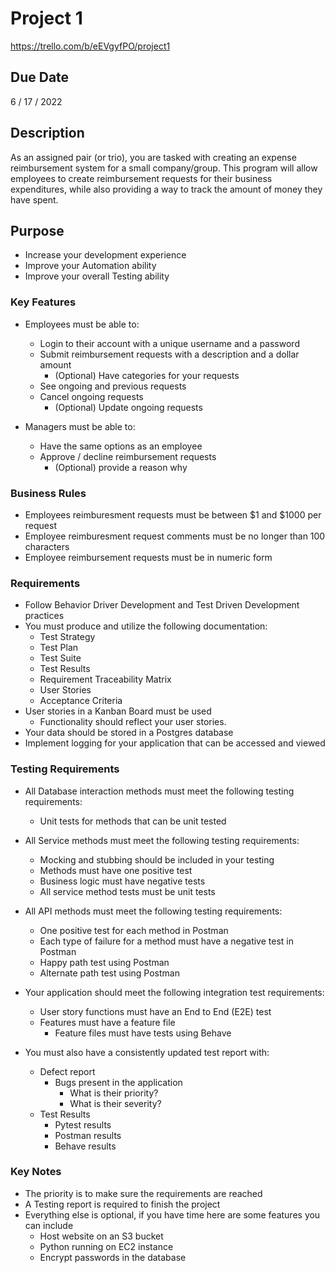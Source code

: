 # Project 1
https://trello.com/b/eEVgyfPO/project1
## Due Date
6 / 17 / 2022
## Description
As an assigned pair (or trio), you are tasked with creating an expense reimbursement system for a small company/group. This program will allow employees to create reimbursement requests for their business expenditures, while also providing a way to track the amount of money they have spent.

## Purpose
- Increase your development experience
- Improve your Automation ability
- Improve your overall Testing ability

### Key Features
- Employees must be able to:
    - Login to their account with a unique username and a password
    - Submit reimbursement requests with a description and a dollar amount 
        - (Optional) Have categories for your requests
    - See ongoing and previous requests
    - Cancel ongoing requests
        - (Optional) Update ongoing requests

- Managers must be able to:
    - Have the same options as an employee
    - Approve / decline reimbursement requests
        - (Optional) provide a reason why

### Business Rules
- Employees reimburesment requests must be between $1 and $1000 per request
- Employee reimburesment request comments must be no longer than 100 characters
- Employee reimbursement requests must be in numeric form

### Requirements
- Follow Behavior Driver Development and Test Driven Development practices
- You must produce and utilize the following documentation:
    - Test Strategy
    - Test Plan
    - Test Suite
    - Test Results
    - Requirement Traceability Matrix
    - User Stories
    - Acceptance Criteria
- User stories in a Kanban Board must be used
    - Functionality should reflect your user stories.
- Your data should be stored in a Postgres database
- Implement logging for your application that can be accessed and viewed

### Testing Requirements
- All Database interaction methods must meet the following testing requirements:
    - Unit tests for methods that can be unit tested
- All Service methods must meet the following testing requirements:
    - Mocking and stubbing should be included in your testing
    - Methods must have one positive test
    - Business logic must have negative tests
    - All service method tests must be unit tests
- All API methods must meet the following testing requirements:
    - One positive test for each method in Postman
    - Each type of failure for a method must have a negative test in Postman
    - Happy path test using Postman
    - Alternate path test using Postman

- Your application should meet the following integration test requirements:
    - User story functions must have an End to End (E2E) test
    - Features must have a feature file
      - Feature files must have tests using Behave
- You must also have a consistently updated test report with:
    - Defect report
        - Bugs present in the application
            - What is their priority?
            - What is their severity?
    - Test Results
        - Pytest results
        - Postman results
        - Behave results

### Key Notes
- The priority is to make sure the requirements are reached
- A Testing report is required to finish the project
- Everything else is optional, if you have time here are some features you can include
  - Host website on an S3 bucket
  - Python running on EC2 instance
  - Encrypt passwords in the database
